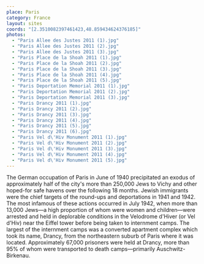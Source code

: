 ```yaml
---
place: Paris
category: France
layout: sites
coords: "[2.3510082397461423,48.859434624376185]"
photos:
  - "Paris Allee des Justes 2011 (1).jpg"
  - "Paris Allee des Justes 2011 (2).jpg"
  - "Paris Allee des Justes 2011 (3).jpg"
  - "Paris Place de la Shoah 2011 (1).jpg"
  - "Paris Place de la Shoah 2011 (2).jpg"
  - "Paris Place de la Shoah 2011 (3).jpg"
  - "Paris Place de la Shoah 2011 (4).jpg"
  - "Paris Place de la Shoah 2011 (5).jpg"
  - "Paris Deportation Memorial 2011 (1).jpg"
  - "Paris Deportation Memorial 2011 (2).jpg"
  - "Paris Deportation Memorial 2011 (3).jpg"
  - "Paris Drancy 2011 (1).jpg"
  - "Paris Drancy 2011 (2).jpg"
  - "Paris Drancy 2011 (3).jpg"
  - "Paris Drancy 2011 (4).jpg"
  - "Paris Drancy 2011 (5).jpg"
  - "Paris Drancy 2011 (6).jpg"
  - "Paris Vel d\'Hiv Monument 2011 (1).jpg"
  - "Paris Vel d\'Hiv Monument 2011 (2).jpg"
  - "Paris Vel d\'Hiv Monument 2011 (3).jpg"
  - "Paris Vel d\'Hiv Monument 2011 (4).jpg"
  - "Paris Vel d\'Hiv Monument 2011 (5).jpg"
---
```

The German occupation of Paris in June of 1940 precipitated an exodus of approximately half of the city's more than 250,000 Jews to Vichy and other hoped-for safe havens over the following 18 months. Jewish immigrants were the chief targets of the round-ups and deportations in 1941 and 1942. The most infamous of these actions occurred in July 1942, when more than 13,000 Jews&mdash;a high proportion of whom were women and children&mdash;were arrested and held in deplorable conditions in the Velodrome d'Hiver (or Vel d'Hiv) near the Eiffel tower before being taken to internment camps. The largest of the internment camps was a converted apartment complex which took its name, Drancy, from the northeastern suburb of Paris where it was located. Approximately 67,000 prisoners were held at Drancy, more than 95% of whom were transported to death camps—primarily Auschwitz-Birkenau.
